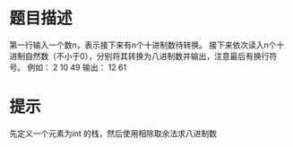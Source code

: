# 题目描述
第一行输入一个数n，表示接下来有n个十进制数待转换。 接下来依次读入n个十进制自然数（不小于0），分别将其转换为八进制数并输出，注意最后有换行符号。 例如： 2 10 49 输出： 12 61  
# 提示
先定义一个元素为int 的栈，然后使用相除取余法求八进制数  
